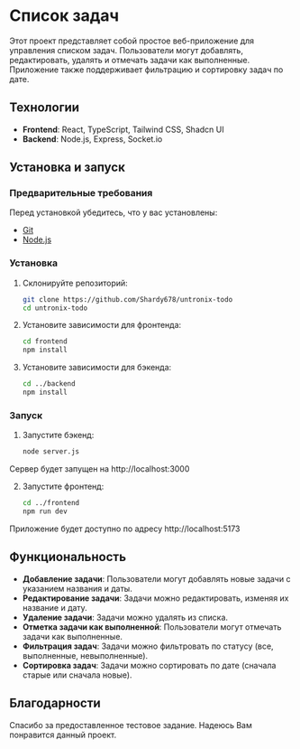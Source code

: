 # Список задач

Этот проект представляет собой простое веб-приложение для управления списком задач. Пользователи могут добавлять, редактировать, удалять и отмечать задачи как выполненные. Приложение также поддерживает фильтрацию и сортировку задач по дате.

## Технологии

- **Frontend**: React, TypeScript, Tailwind CSS, Shadcn UI
- **Backend**: Node.js, Express, Socket.io

## Установка и запуск

### Предварительные требования

Перед установкой убедитесь, что у вас установлены:

- [Git](https://git-scm.com/)
- [Node.js](https://nodejs.org/) 

### Установка

1. Склонируйте репозиторий:

   ```bash
   git clone https://github.com/Shardy678/untronix-todo
   cd untronix-todo
   ```

2. Установите зависимости для фронтенда:

    ```bash
    cd frontend
    npm install
    ```

3. Установите зависимости для бэкенда:

    ```bash
    cd ../backend
    npm install
    ```

### Запуск

1. Запустите бэкенд:

    ```bash
    node server.js
    ```
Сервер будет запущен на http://localhost:3000

2. Запустите фронтенд:

    ```bash
    cd ../frontend
    npm run dev
    ```
Приложение будет доступно по адресу http://localhost:5173

## Функциональность

- **Добавление задачи**: Пользователи могут добавлять новые задачи с указанием названия и даты.
- **Редактирование задачи**: Задачи можно редактировать, изменяя их название и дату.
- **Удаление задачи**: Задачи можно удалять из списка.
- **Отметка задачи как выполненной**: Пользователи могут отмечать задачи как выполненные.
- **Фильтрация задач**: Задачи можно фильтровать по статусу (все, выполненные, невыполненные).
- **Сортировка задач**: Задачи можно сортировать по дате (сначала старые или сначала новые).


## Благодарности

Спасибо за предоставленное тестовое задание. Надеюсь Вам понравится данный проект. 